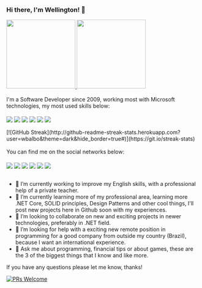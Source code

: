 ### Hi there, I'm Wellington! 👋

<div>  
  <a href="https://github.com/wbalbo">
    <img height="180em" src="https://github-readme-stats.vercel.app/api?username=wbalbo&theme=tokyonight&count_private=true&show_icons=true" />
    <img height="180em" src="https://github-readme-stats.vercel.app/api/top-langs/?username=wbalbo&theme=tokyonight&layout=compact" />
  </a>
</div>
<br>
I'm a Software Developer since 2009, working most with Microsoft technologies, my most used skills below:
<div style="display: inline_block"><br>
  <img align="center" src="https://img.shields.io/badge/C%23-239120?style=for-the-badge&logo=c-sharp&logoColor=white">
  <img align="center" src="https://img.shields.io/badge/.NET-5C2D91?style=for-the-badge&logo=.net&logoColor=white">
  <img align="center" src="https://img.shields.io/badge/Microsoft_SQL_Server-CC2927?style=for-the-badge&logo=microsoft-sql-server&logoColor=white">
  <img align="center" src="https://img.shields.io/badge/JavaScript-F7DF1E?style=for-the-badge&logo=javascript&logoColor=black">
  <img align="center" src="https://img.shields.io/badge/jQuery-0769AD?style=for-the-badge&logo=jquery&logoColor=white">
  <img align="center" src="https://img.shields.io/badge/Microsoft_Azure-0089D6?style=for-the-badge&logo=microsoft-azure&logoColor=white">
</div>
<br>
[![GitHub Streak](http://github-readme-streak-stats.herokuapp.com?user=wbalbo&theme=dark&hide_border=true#)](https://git.io/streak-stats)
<br><br>
You can find me on the social networks below:
<div style="display: inline_block"><br>
  <a href="mailto:wellingtonbalbo@gmail.com"><img align="center" src="https://img.shields.io/badge/Gmail-D14836?style=for-the-badge&logo=gmail&logoColor=white"></a>
  <a href="https://www.linkedin.com/in/wellingtonbalbo/" target="_blank"><img align="center" src="https://img.shields.io/badge/LinkedIn-0077B5?style=for-the-badge&logo=linkedin&logoColor=white"></a>
  <a href="https://twitter.com/wellingtonbalbo" target="_blank"><img align="center" src="https://img.shields.io/badge/Twitter-1DA1F2?style=for-the-badge&logo=twitter&logoColor=white"></a>
  <a href="https://instagram.com/wellington.balbo" target="_blank"><img align="center" src="https://img.shields.io/badge/Instagram-E4405F?style=for-the-badge&logo=instagram&logoColor=white"></a>
  <a href="https://open.spotify.com/user/wellingtonbalbo?si=7ecb422abd21414d" target="_blank"><img align="center" src="https://img.shields.io/badge/Spotify-1ED760?&style=for-the-badge&logo=spotify&logoColor=white"></a>
  <a href="https://account.xbox.com/en-US/Profile?gamerTag=wellingtonbalbo" target="_blank"><img align="center" src="https://img.shields.io/badge/Xbox-107C10?style=for-the-badge&logo=xbox&logoColor=white"></a>  
</div>
<br>

- 🔭 I’m currently working to improve my English skills, with a professional help of a private teacher.
- 🌱 I’m currently learning more of my professional area, learning more .NET Core, SOLID principles, Design Patterns and other cool things, I'll post new projects here in Github soon with my experiences.
- 👯 I’m looking to collaborate on new and exciting projects in newer technologies, preferably in .NET field.
- 🤔 I’m looking for help with a exciting new remote position in programming for a good company from outside my country (Brazil), because I want an international experience.
- 💬 Ask me about programming, financial tips or about games, these are the 3 of the biggest things that I know and like more.

If you have any questions please let me know, thanks!

[![PRs Welcome](https://img.shields.io/badge/PRs-welcome-brightgreen.svg?style=flat-square)](http://makeapullrequest.com)
